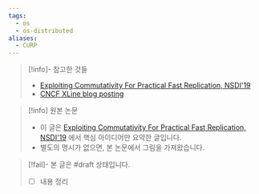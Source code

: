 ```yaml
---
tags:
  - os
  - os-distributed
aliases:
  - CURP
---
```

> [!info]- 참고한 것들
> - [Exploiting Commutativity For Practical Fast Replication, NSDI'19](https://www.usenix.org/conference/nsdi19/presentation/park)
> - [CNCF XLine blog posting](https://www.cncf.io/blog/2023/09/20/the-introduction-to-the-curp-protocol/)

> [!info] 원본 논문
> - 이 글은 [Exploiting Commutativity For Practical Fast Replication, NSDI'19](https://www.usenix.org/conference/nsdi19/presentation/park) 에서 핵심 아이디어만 요약한 글입니다.
> - 별도의 명시가 없으면, 본 논문에서 그림을 가져왔습니다.

> [!fail]- 본 글은 #draft 상태입니다.
> - [ ] 내용 정리